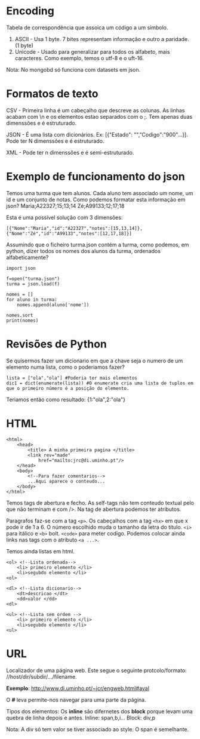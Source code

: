 # Encoding
Tabela de correspondência que assoica um código a um símbolo.
1. ASCII - Usa 1 byte. 7 bites representam informação e outro a paridade. (1 byte)
2. Unicode - Usado para generalizar para todos os alfabeto, mais caracteres. Como exemplo, temos o utf-8 e o uft-16.

Nota: No mongobd só funciona com datasets em json.

# Formatos de texto
CSV - Primeira linha é um cabeçalho que descreve as colunas. As linhas acabam com \n e os elementos estao separados com o ;. Tem apenas duas dimenssões e é estruturado.

JSON - É uma lista com dicionários. Ex: [{"Estado": "","Codigo":"900"...}]. Pode ter N dimenssões e é estruturado.

XML - Pode ter n dimenssões e é semi-estruturado.

# Exemplo de funcionamento do json
Temos uma turma que tem alunos. Cada aluno tem associado um nome, um id e um conjunto de notas. Como podemos formatar esta informação em json?
Maria;A22327;15;13;14
Zé;A99133;12;17;18

Esta é uma possível solução com 3 dimensões:
~~~
[{"Nome":"Maria","id":"A22327","notes":[15,13,14]},{"Nome":"Zé","id":"A99133","notes":[12,17,18]}]
~~~

Assumindo que o ficheiro turma.json contém a turma, como podemos, em python, dizer todos os nomes dos alunos da turma, ordenados alfabeticamente?
~~~
import json

f=open("turma.json")
turma = json.load(f)

nomes = []
for aluno in turma:
    nomes.append(aluno['nome'])

nomes.sort
print(nomes)
~~~

# Revisões de Python
Se quisermos fazer um dicionario em que a chave seja o numero de um elemento numa lista, como o poderiamos fazer?
~~~
lista = ["ola","ola"] #Poderia ter mais elementos
dic1 = dict(enumerate(lista)) #O enumerate cria uma lista de tuplos em que o primeiro número é a posição do elemento.
~~~

Teriamos então como resultado: {1:"ola",2:"ola"}

# HTML
~~~
<html>
    <head>
        <title> A minha primeira pagina </title>
        <link rev="made"
            href="mailto:jrc@di.uminho.pt"/>
    </head>
    <body>
        <!--Para fazer comentarios-->
        ...Aqui aparece o conteudo...
    </body>
</html>

~~~
Temos tags de abertura e fecho. As self-tags não tem conteudo textual pelo que não terminam e com />. Na tag de abertura podemos ter atributos.

Paragrafos faz-se com a tag `<p>`. Os cabeçalhos com a tag `<hx>` em que x pode ir de 1 a 6. O número escolhido muda o tamanho da letra do título. `<i>` para itálico e `<b>` bolt. `<code>` para meter codigo. Podemos colocar ainda links nas tags com o atributo `<a ...>`.

Temos ainda listas em html.
~~~
<ol> <!--Lista ordenada-->
    <li> primeiro elemento </li>
    <li>segubdo elemento </li>
<ol>

<dl> <!--Lista dicionario-->
    <dt>descricao </dt>
    <dd>valor </dd>
<dl>

<ul> <!--Lista sem ordem --> 
    <li> primeiro elemento </li> 
    <li>segubdo elemento </li>
<ul>
~~~

# URL 
Localizador de uma página web. Este segue o seguinte protcolo/formato: //host/dir/subdir/.../filename. 

**Exemplo**: http://www.di.uminho.pt/~jcr/engweb.html#aval

O **#** leva permite-nos navegar para uma parte da página.

Tipos dos elementos:
Os **inline** são difernetes dos **block** porque levam uma quebra de linha depois e antes.
Inline: span,b,i...
Block: div,p

Nota: A div só tem valor se tiver associado ao style. O span é semelhante.

